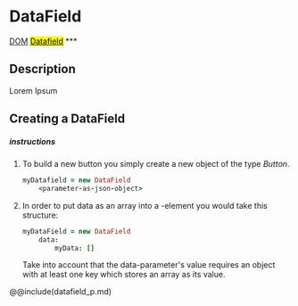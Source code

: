 # DataField
<span class="inheritance">
<a href="#Documentation/core/dom">DOM</a>
<a class="inheritance" href="#Documentation/elements/datafield"><mark>Datafield</mark></a>
</span>
***

## Description
Lorem Ipsum

## Creating a DataField

##### instructions

1. 
	To build a new button you simply create a new object of the type *Button*.
	```coffeescript
	myDatafield = new DataField
		<parameter-as-json-object>
	```
2. 
	In order to put data as an array into a <DataField>-element you would take this structure:
	```coffeescript
	myDataField = new DataField
		data:
			myData: []
	```
	Take into account that the data-parameter's value requires an object with at least one key which stores an array as its value.



@@include(datafield_p.md)
